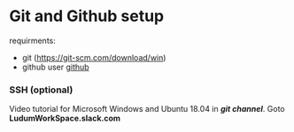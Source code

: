 # Git and Github setup

requirments:
* git (<https://git-scm.com/download/win>)
* github user [github](https://github.com/join)

### SSH (optional)
Video tutorial for Microsoft Windows and Ubuntu 18.04 in ***git channel***. Goto **LudumWorkSpace.slack.com** 


